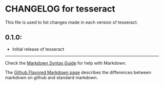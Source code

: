 # CHANGELOG for tesseract

This file is used to list changes made in each version of tesseract.

## 0.1.0:

* Initial release of tesseract

- - -
Check the [Markdown Syntax Guide](http://daringfireball.net/projects/markdown/syntax) for help with Markdown.

The [Github Flavored Markdown page](http://github.github.com/github-flavored-markdown/) describes the differences between markdown on github and standard markdown.
